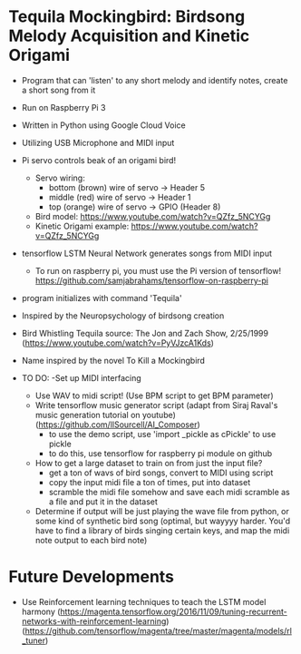 # Tequila Mockingbird: Birdsong Melody Acquisition and Kinetic Origami
- Program that can 'listen' to any short melody and identify notes, create a short song from it
- Run on Raspberry Pi 3
- Written in Python using Google Cloud Voice
- Utilizing USB Microphone and MIDI input
- Pi servo controls beak of an origami bird!
	- Servo wiring:
		- bottom (brown) wire of servo -> Header 5 
		- middle (red) wire of servo -> Header 1
		- top (orange) wire of servo -> GPIO (Header 8) 
	- Bird model: https://www.youtube.com/watch?v=QZfz_5NCYGg
	- Kinetic Origami example: https://www.youtube.com/watch?v=QZfz_5NCYGg
- tensorflow LSTM Neural Network generates songs from MIDI input
	- To run on raspberry pi, you must use the Pi version of tensorflow! https://github.com/samjabrahams/tensorflow-on-raspberry-pi
- program initializes with command 'Tequila'
- Inspired by the Neuropsychology of birdsong creation
- Bird Whistling Tequila source: The Jon and Zach Show, 2/25/1999 (https://www.youtube.com/watch?v=PyVJzcA1Kds)
- Name inspired by the novel To Kill a Mockingbird

- TO DO:
  -Set up MIDI interfacing
  	- Use WAV to midi script! (Use BPM script to get BPM parameter)
    - Write tensorflow music generator script (adapt from Siraj Raval's music generation tutorial on youtube) (https://github.com/llSourcell/AI_Composer)
      - to use the demo script, use 'import _pickle as cPickle' to use pickle
      - to do this, use tensorflow for raspberry pi module on github
  	- How to get a large dataset to train on from just the input file? 
  		- get a ton of wavs of bird songs, convert to MIDI using script
  		- copy the input midi file a ton of times, put into dataset
  		- scramble the midi file somehow and save each midi scramble as a file and put it in the dataset
  - Determine if output will be just playing the wave file from python, or some kind of synthetic bird song (optimal, but wayyyy harder. You'd have to find a library of birds singing certain keys, and map the midi note output to each bird note)

# Future Developments
 - Use Reinforcement learning techniques to teach the LSTM model harmony (https://magenta.tensorflow.org/2016/11/09/tuning-recurrent-networks-with-reinforcement-learning) (https://github.com/tensorflow/magenta/tree/master/magenta/models/rl_tuner)

